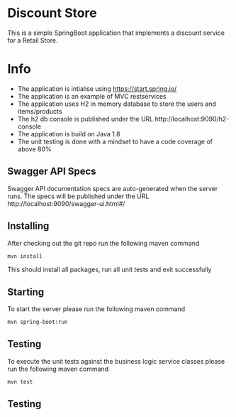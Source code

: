 # Discount Store

This is a simple SpringBoot application that implements a discount service for a Retail Store.

# Info
* The application is intialise using https://start.spring.io/
* The application is an example of MVC restservices
* The application uses H2 in memory database to store the users and items/products
* The h2 db console is published under the URL http://localhost:9090/h2-console
* The application is build on Java 1.8
* The unit testing is done with a mindset to have a code coverage of above 80%


## Swagger API Specs

Swagger API documentation specs are auto-generated when the server runs. The specs will be published under the URL http://localhost:9090/swagger-ui.html#/

## Installing

After checking out the git repo run the following maven command

```bash
mvn install
```

This should install all packages, run all unit tests and exit successfully

## Starting

To start the server please run the following maven command

```bash
mvn spring-boot:run
```

## Testing

To execute the unit tests against the business logic service classes please run the following maven command

```bash
mvn test
```

## Testing
